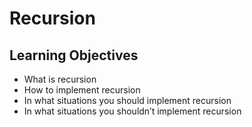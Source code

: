 # Recursion

## Learning Objectives
- What is recursion
- How to implement recursion
- In what situations you should implement recursion
- In what situations you shouldn’t implement recursion
